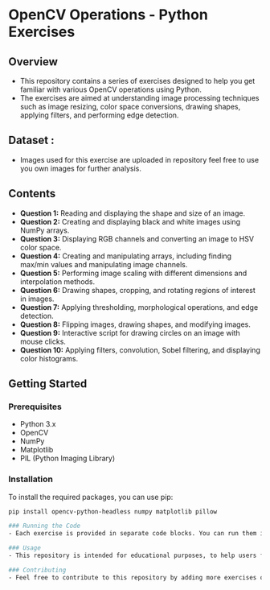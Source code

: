 # OpenCV Operations - Python Exercises

## Overview

- This repository contains a series of exercises designed to help you get familiar with various OpenCV operations using Python.
- The exercises are aimed at understanding image processing techniques such as image resizing, color space conversions, drawing shapes, applying filters, and performing edge detection.


## Dataset : 
- Images used for this exercise are uploaded in repository feel free to use you own images for further analysis. 

## Contents

- **Question 1:** Reading and displaying the shape and size of an image.
- **Question 2:** Creating and displaying black and white images using NumPy arrays.
- **Question 3:** Displaying RGB channels and converting an image to HSV color space.
- **Question 4:** Creating and manipulating arrays, including finding max/min values and manipulating image channels.
- **Question 5:** Performing image scaling with different dimensions and interpolation methods.
- **Question 6:** Drawing shapes, cropping, and rotating regions of interest in images.
- **Question 7:** Applying thresholding, morphological operations, and edge detection.
- **Question 8:** Flipping images, drawing shapes, and modifying images.
- **Question 9:** Interactive script for drawing circles on an image with mouse clicks.
- **Question 10:** Applying filters, convolution, Sobel filtering, and displaying color histograms.

## Getting Started

### Prerequisites

- Python 3.x
- OpenCV
- NumPy
- Matplotlib
- PIL (Python Imaging Library)

### Installation

To install the required packages, you can use pip:

```bash
pip install opencv-python-headless numpy matplotlib pillow

### Running the Code
- Each exercise is provided in separate code blocks. You can run them in a Jupyter Notebook environment or as standalone Python scripts. The instructions for each exercise are included as comments in the code.

### Usage
- This repository is intended for educational purposes, to help users familiarize themselves with OpenCV and basic image processing techniques. Each exercise is self-contained, allowing you to experiment and learn at your own pace.

### Contributing
- Feel free to contribute to this repository by adding more exercises or improving existing ones. You can do so by submitting a pull request.
